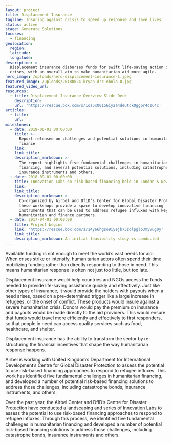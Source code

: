 ```yaml
---
layout: project
title: Displacement Insurance
tagline: Insuring against crisis to speed up response and save lives
status: active
stage: Generate Solutions
focuses:
  - financing
geolocation:
  region:
  latitude:
  longitude:
description: >-
  Displacement insurance disburses funds for swift life-saving action during
  crises, with an overall aim to make humanitarian aid more agile.
hero_image: /uploads/hero-displacement-insurance-1.jpeg
featured_image: /uploads/20180824-kryan-drc-ebola-8.jpg
featured_video_url:
resources:
  - title: Displacement Insurance Overview Slide Deck
    description:
    url: 'https://rescue.box.com/s/1oz5x00156iy2a4deutck0ggpr4czu4c'
articles:
  - title:
    url:
milestones:
  - date: 2019-06-01 00:00:00
    title: >-
      Report released on challenges and potential solutions in humanitarian
      finance
    link:
    link_title:
    description_markdown: >-
      The report highlights five fundamental challenges in humanitarian
      financing, and several potential solutions, including catastrophe bonds,
      insurance instruments and others.
  - date: 2018-09-01 00:00:00
    title: Innovation Labs on risk-based financing held in London & New York City.
    link:
    link_title:
    description_markdown: >-
      Co-organized by Airbel and DfiD’s Center for Global Disaster Protection,
      these workshops provide a space to develop innovative financing
      instruments that can be used to address refugee influxes with key
      humanitarian and finance partners.
  - date: 2017-04-01 00:00:00
    title: Project begins
    link: 'https://rescue.box.com/s/14y66hgso9iyejb73zolpglo3myvug0y'
    link_title:
    description_markdown: An initial feasibility study is conducted
---
```


Available funding is not enough to meet the world’s vast needs for aid. When crises strike or intensify, humanitarian actors often spend their time mobilizing funding rather than directly responding to those in need. This means humanitarian response is often not just too little, but too late.

Displacement insurance would help countries and NGOs access the funds needed to provide life-saving assistance quickly and effectively. Just like other types of insurance, it would provide the holders with payouts when a need arises, based on a pre-determined trigger like a large increase in refugees, or the onset of conflict. These products would insure against a severe humanitarian crisis. Donors would pay the premium on insurance and payouts would be made directly to the aid providers. This would ensure that funds would travel more efficiently and effectively to first responders, so that people in need can access quality services such as food, healthcare, and shelter.

Displacement insurance has the ability to transform the sector by re-structuring the financial incentives that shape the way humanitarian response happens.

Airbel is working with United Kingdom’s Department for International Development’s Centre for Global Disaster Protection to assess the potential to use risk-based financing approaches to respond to refugee influxes. This work has identified five fundamental challenges in humanitarian financing, and developed a number of potential risk-based financing solutions to address those challenges, including catastrophe bonds, insurance instruments, and others.

Over the past year, the Airbel Center and DfID’s Centre for Disaster Protection have conducted a landscaping and series of Innovation Labs to assess the potential to use risk-based financing approaches to respond to refugee influxes. Through this process, we identified five fundamental challenges in humanitarian financing and developed a number of potential risk-based financing solutions to address those challenges, including catastrophe bonds, insurance instruments and others.